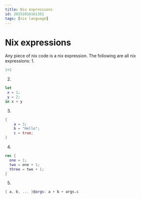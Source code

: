 ```yaml
---
title: Nix expressions
id: 20251016161351
tags: [nix language]
---
```

# Nix expressions
Any piece of nix code is a nix expression.
The following are all nix expressions:
1. 
```nix
1+2
```
2.
```nix
let
 x = 1;
 y = 2;
in x + y
```
3.
```nix
{
	a = 3;
    b = "Hello";
    c = true;
}
```
4.
```nix
rec {
  one = 1;
  two = one + 1;
  three = two + 1;
}
```
5.
```nix
{ a, b, ... }@args: a + b + args.c
```